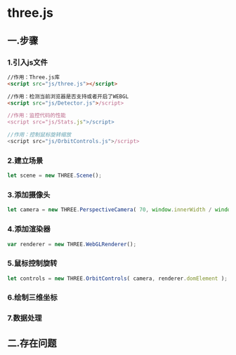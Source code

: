 # three.js
## 一.步骤 ##
### 1.引入js文件 ###
```html
//作用：Three.js库
<script src="js/three.js"></script>

//作用：检测当前浏览器是否支持或者开启了WEBGL
<script src="js/Detector.js">/script>

//作用：监控代码的性能
<script src="js/Stats.js">/script>

//作用：控制鼠标旋转缩放
<script src="js/OrbitControls.js">/script>
```
### 2.建立场景 ###
```javascript
let scene = new THREE.Scene();
```
### 3.添加摄像头 ###
```javascript
let camera = new THREE.PerspectiveCamera( 70, window.innerWidth / window.innerHeight, 0.1, 1000 );
```
### 4.添加渲染器 ###
```javascript
var renderer = new THREE.WebGLRenderer();
```
### 5.鼠标控制旋转 ###
```javascript
let controls = new THREE.OrbitControls( camera, renderer.domElement );
```
### 6.绘制三维坐标 ###
### 7.数据处理 ###
## 二.存在问题 ##





